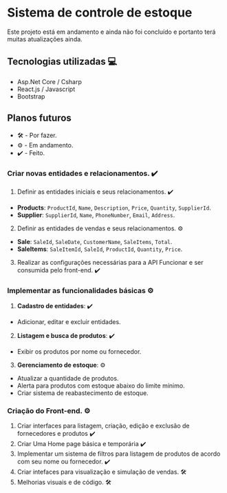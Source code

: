 # Sistema de controle de estoque
Este projeto está em andamento e ainda não foi concluído e portanto terá muitas atualizações ainda.

## Tecnologias utilizadas 💻
* Asp.Net Core / Csharp
* React.js / Javascript
* Bootstrap

## Planos futuros
* 🛠️ - Por fazer.
* ⚙️ - Em andamento.
* ✔️ - Feito.

### Criar novas entidades e relacionamentos. ✔️
1. Definir as entidades iniciais e seus relacionamentos. ✔️
* **Products**: `ProductId`, `Name`, `Description`, `Price`, `Quantity`, `SupplierId`.
* **Supplier**: `SupplierId`, `Name`, `PhoneNumber`, `Email`, `Address`.

2. Definir as entidades de vendas e seus relacionamentos. ⚙️
* **Sale**: `SaleId`, `SaleDate`, `CustomerName`, `SaleItems`, `Total`.
* **SaleItems**: `SaleItemId`, `SaleId`, `ProductId`, `Quantity`, `Price`.

3. Realizar as configurações necessárias para a API Funcionar e ser consumida pelo front-end. ✔️

### Implementar as funcionalidades básicas ⚙️

1. **Cadastro de entidades**: ✔️
* Adicionar, editar e excluir entidades.

2. **Listagem e busca de produtos**: ✔️
* Exibir os produtos por nome ou fornecedor.

3. **Gerenciamento de estoque**: ⚙️
* Atualizar a quantidade de produtos.
* Alerta para produtos com estoque abaixo do limite mínimo.
* Criar sistema de reabastecimento de estoque.

### Criação do Front-end. ⚙️
1. Criar interfaces para listagem, criação, edição e exclusão de fornecedores e produtos ✔️
2. Criar Uma Home page básica e temporária ✔️
3. Implementar um sistema de filtros para listagem de produtos de acordo com seu nome ou fornecedor. ✔️
4. Criar intefaces para visualização e simulação de vendas. 🛠️
5. Melhorias visuais e de código. 🛠️